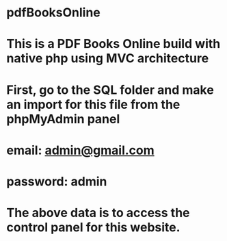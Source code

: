 # pdfBooksOnline
# This is a PDF Books Online build with native php using MVC architecture
# First, go to the SQL folder and make an import for this file from the phpMyAdmin panel
# email: admin@gmail.com
# password: admin
# The above data is to access the control panel for this website.